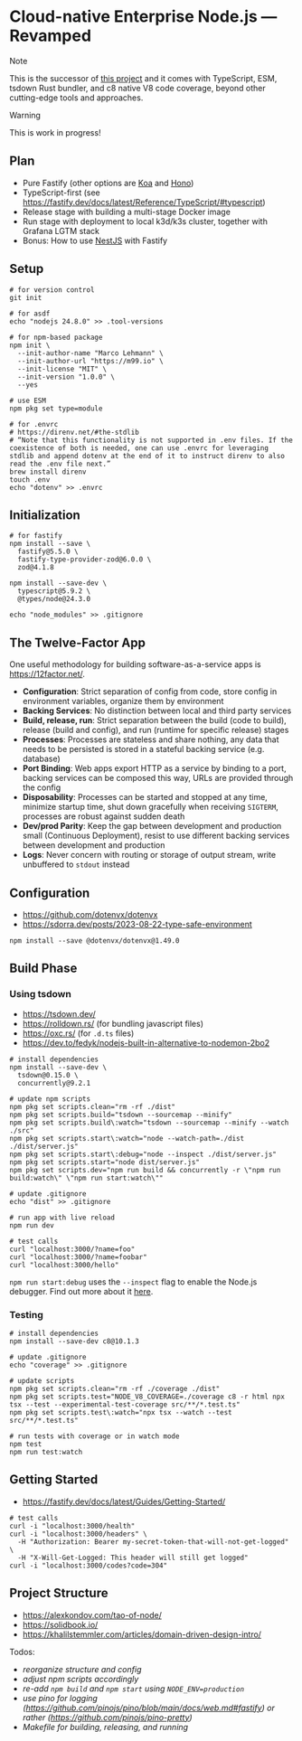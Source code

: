 # Cloud-native Enterprise Node.js — Revamped

> [!NOTE]
> This is the successor of [this project](https://github.com/m99coder/cloud-native-enterprise-nodejs) and it comes with TypeScript, ESM, tsdown Rust bundler, and c8 native V8 code coverage, beyond other cutting-edge tools and approaches.

> [!WARNING]
> This is work in progress!

## Plan

- Pure Fastify (other options are [Koa](https://koajs.com/) and [Hono](https://hono.dev/))
- TypeScript-first (see <https://fastify.dev/docs/latest/Reference/TypeScript/#typescript>)
- Release stage with building a multi-stage Docker image
- Run stage with deployment to local k3d/k3s cluster, together with Grafana LGTM stack
- Bonus: How to use [NestJS](https://nestjs.com/) with Fastify

## Setup

```shell
# for version control
git init

# for asdf
echo "nodejs 24.8.0" >> .tool-versions

# for npm-based package
npm init \
  --init-author-name "Marco Lehmann" \
  --init-author-url "https://m99.io" \
  --init-license "MIT" \
  --init-version "1.0.0" \
  --yes

# use ESM
npm pkg set type=module

# for .envrc
# https://direnv.net/#the-stdlib
# “Note that this functionality is not supported in .env files. If the coexistence of both is needed, one can use .envrc for leveraging stdlib and append dotenv at the end of it to instruct direnv to also read the .env file next.”
brew install direnv
touch .env
echo "dotenv" >> .envrc
```

## Initialization

```shell
# for fastify
npm install --save \
  fastify@5.5.0 \
  fastify-type-provider-zod@6.0.0 \
  zod@4.1.8

npm install --save-dev \
  typescript@5.9.2 \
  @types/node@24.3.0

echo "node_modules" >> .gitignore
```

## The Twelve-Factor App

One useful methodology for building software-as-a-service apps is <https://12factor.net/>.

- **Configuration**: Strict separation of config from code, store config in environment variables, organize them by environment
- **Backing Services**: No distinction between local and third party services
- **Build, release, run**: Strict separation between the build (code to build), release (build and config), and run (runtime for specific release) stages
- **Processes**: Processes are stateless and share nothing, any data that needs to be persisted is stored in a stateful backing service (e.g. database)
- **Port Binding**: Web apps export HTTP as a service by binding to a port, backing services can be composed this way, URLs are provided through the config
- **Disposability**: Processes can be started and stopped at any time, minimize startup time, shut down gracefully when receiving `SIGTERM`, processes are robust against sudden death
- **Dev/prod Parity**: Keep the gap between development and production small (Continuous Deployment), resist to use different backing services between development and production
- **Logs**: Never concern with routing or storage of output stream, write unbuffered to `stdout` instead

## Configuration

- <https://github.com/dotenvx/dotenvx>
- <https://sdorra.dev/posts/2023-08-22-type-safe-environment>

```shell
npm install --save @dotenvx/dotenvx@1.49.0
```

## Build Phase

### Using tsdown

- <https://tsdown.dev/>
- <https://rolldown.rs/> (for bundling javascript files)
- <https://oxc.rs/> (for `.d.ts` files)
- <https://dev.to/fedyk/nodejs-built-in-alternative-to-nodemon-2bo2>

```shell
# install dependencies
npm install --save-dev \
  tsdown@0.15.0 \
  concurrently@9.2.1

# update npm scripts
npm pkg set scripts.clean="rm -rf ./dist"
npm pkg set scripts.build="tsdown --sourcemap --minify"
npm pkg set scripts.build\:watch="tsdown --sourcemap --minify --watch ./src"
npm pkg set scripts.start\:watch="node --watch-path=./dist ./dist/server.js"
npm pkg set scripts.start\:debug="node --inspect ./dist/server.js"
npm pkg set scripts.start="node dist/server.js"
npm pkg set scripts.dev="npm run build && concurrently -r \"npm run build:watch\" \"npm run start:watch\""

# update .gitignore
echo "dist" >> .gitignore

# run app with live reload
npm run dev

# test calls
curl "localhost:3000/?name=foo"
curl "localhost:3000/?name=foobar"
curl "localhost:3000/hello"
```

`npm run start:debug` uses the `--inspect` flag to enable the Node.js debugger. Find out more about it [here](https://nodejs.org/en/learn/getting-started/debugging).

### Testing

```shell
# install dependencies
npm install --save-dev c8@10.1.3

# update .gitignore
echo "coverage" >> .gitignore

# update scripts
npm pkg set scripts.clean="rm -rf ./coverage ./dist"
npm pkg set scripts.test="NODE_V8_COVERAGE=./coverage c8 -r html npx tsx --test --experimental-test-coverage src/**/*.test.ts"
npm pkg set scripts.test\:watch="npx tsx --watch --test src/**/*.test.ts"

# run tests with coverage or in watch mode
npm test
npm run test:watch
```

## Getting Started

- <https://fastify.dev/docs/latest/Guides/Getting-Started/>

```shell
# test calls
curl -i "localhost:3000/health"
curl -i "localhost:3000/headers" \
  -H "Authorization: Bearer my-secret-token-that-will-not-get-logged" \
  -H "X-Will-Get-Logged: This header will still get logged"
curl -i "localhost:3000/codes?code=304"
```

## Project Structure

- <https://alexkondov.com/tao-of-node/>
- <https://solidbook.io/>
- <https://khalilstemmler.com/articles/domain-driven-design-intro/>

Todos:

- _reorganize structure and config_
- _adjust npm scripts accordingly_
- _re-add `npm build` and `npm start` using `NODE_ENV=production`_
- _use pino for logging (https://github.com/pinojs/pino/blob/main/docs/web.md#fastify) or rather (https://github.com/pinojs/pino-pretty)_
- _Makefile for building, releasing, and running_

